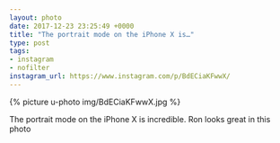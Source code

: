 ```yaml
---
layout: photo
date: 2017-12-23 23:25:49 +0000
title: "The portrait mode on the iPhone X is…"
type: post
tags:
- instagram
- nofilter
instagram_url: https://www.instagram.com/p/BdECiaKFwwX/
---
```


{% picture u-photo img/BdECiaKFwwX.jpg %}

The portrait mode on the iPhone X is incredible. Ron looks great in this photo
